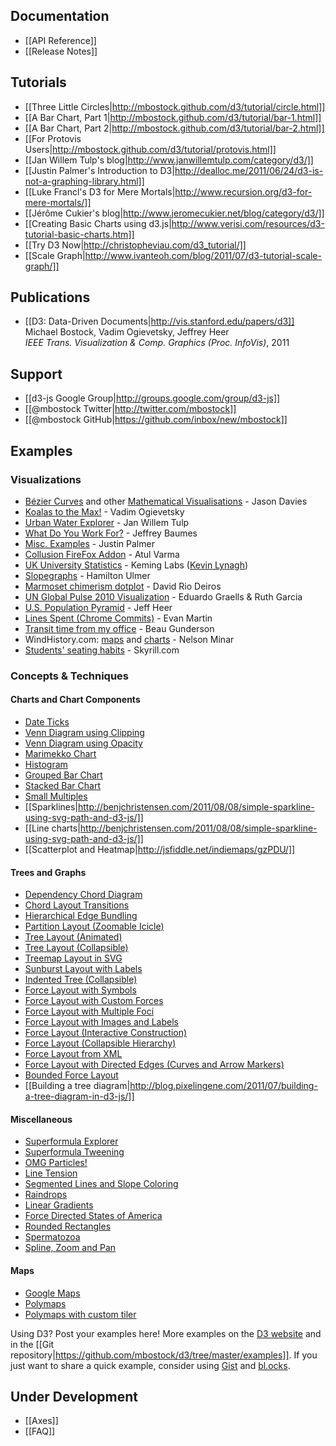 ## Documentation

* [[API Reference]]
* [[Release Notes]]

## Tutorials

* [[Three Little Circles|http://mbostock.github.com/d3/tutorial/circle.html]]
* [[A Bar Chart, Part 1|http://mbostock.github.com/d3/tutorial/bar-1.html]]
* [[A Bar Chart, Part 2|http://mbostock.github.com/d3/tutorial/bar-2.html]]
* [[For Protovis Users|http://mbostock.github.com/d3/tutorial/protovis.html]]
* [[Jan Willem Tulp's blog|http://www.janwillemtulp.com/category/d3/]]
* [[Justin Palmer's Introduction to D3|http://dealloc.me/2011/06/24/d3-is-not-a-graphing-library.html]]
* [[Luke Francl's D3 for Mere Mortals|http://www.recursion.org/d3-for-mere-mortals/]]
* [[Jérôme Cukier's blog|http://www.jeromecukier.net/blog/category/d3/]]
* [[Creating Basic Charts using d3.js|http://www.verisi.com/resources/d3-tutorial-basic-charts.htm]]
* [[Try D3 Now|http://christopheviau.com/d3_tutorial/]]
* [[Scale Graph|http://www.ivanteoh.com/blog/2011/07/d3-tutorial-scale-graph/]]

## Publications

* [[D3: Data-Driven Documents|http://vis.stanford.edu/papers/d3]]<br>Michael Bostock, Vadim Ogievetsky, Jeffrey Heer<br>*IEEE Trans. Visualization & Comp. Graphics (Proc. InfoVis)*, 2011

## Support

* [[d3-js Google Group|http://groups.google.com/group/d3-js]]
* [[@mbostock Twitter|http://twitter.com/mbostock]]
* [[@mbostock GitHub|https://github.com/inbox/new/mbostock]]

## Examples

### Visualizations

* [Bézier Curves](http://www.jasondavies.com/animated-bezier/) and other [Mathematical Visualisations](http://www.jasondavies.com/toys/) - Jason Davies
* [Koalas to the Max!](http://www.koalastothemax.com/) - Vadim Ogievetsky
* [Urban Water Explorer](http://www.visualizing.org/visualizations/urban-water-explorer/) - Jan Willem Tulp
* [What Do You Work For?](http://www.datavizchallenge.org/viz/73) - Jeffrey Baumes
* [Misc. Examples](http://labratrevenge.com/experiments) - Justin Palmer
* [Collusion FireFox Addon](http://collusion.toolness.org/) - Atul Varma
* [UK University Statistics](http://keminglabs.com/ukuni/) - Keming Labs ([Kevin Lynagh](http://github.com/lynaghk))
* [Slopegraphs](http://skedasis.com/d3/slopegraph/) - Hamilton Ulmer
* [Marmoset chimerism dotplot](http://goo.gl/UEaFW) - David Rio Deiros
* [UN Global Pulse 2010 Visualization](http://www.visualizing.org/visualizations/un-global-pulse-visualization) - Eduardo Graells & Ruth Garcia
* [U.S. Population Pyramid](http://vis.stanford.edu/jheer/d3/pyramid/shift.html) - Jeff Heer
* [Lines Spent (Chrome Commits)](http://neugierig.org/software/datavis/lines-spent/) - Evan Martin
* [Transit time from my office](http://beaugunderson.com/d3/routes/google.html) - Beau Gunderson
* WindHistory.com: [maps](http://windhistory.com/map.html#9.00/37.8931/-121.7366) and [charts](http://windhistory.com/station.html?KSAF) - Nelson Minar
* [Students' seating habits](http://www.skyrill.com/seatinghabits/) - Skyrill.com

### Concepts & Techniques

#### Charts and Chart Components

* [Date Ticks](http://bl.ocks.org/1071269)
* [Venn Diagram using Clipping](http://bl.ocks.org/1067636)
* [Venn Diagram using Opacity](http://bl.ocks.org/1067616)
* [Marimekko Chart](http://bl.ocks.org/1005090)
* [Histogram](http://bl.ocks.org/993912)
* [Grouped Bar Chart](http://bl.ocks.org/882152)
* [Stacked Bar Chart](http://bl.ocks.org/1134768)
* [Small Multiples](http://bl.ocks.org/1157787)
* [[Sparklines|http://benjchristensen.com/2011/08/08/simple-sparkline-using-svg-path-and-d3-js/]]
* [[Line charts|http://benjchristensen.com/2011/08/08/simple-sparkline-using-svg-path-and-d3-js/]]
* [[Scatterplot and Heatmap|http://jsfiddle.net/indiemaps/gzPDU/]]


#### Trees and Graphs

* [Dependency Chord Diagram](http://bl.ocks.org/1046712)
* [Chord Layout Transitions](http://fleetinbeing.net/d3e/chord.html)
* [Hierarchical Edge Bundling](http://bl.ocks.org/1044242)
* [Partition Layout (Zoomable Icicle)](http://bl.ocks.org/1005873)
* [Tree Layout (Animated)](http://bl.ocks.org/999346)
* [Tree Layout (Collapsible)](http://bl.ocks.org/1061834)
* [Treemap Layout in SVG](http://bl.ocks.org/972398)
* [Sunburst Layout with Labels](http://bl.ocks.org/910126)
* [Indented Tree (Collapsible)](http://bl.ocks.org/1093025)
* [Force Layout with Symbols](http://bl.ocks.org/1062383)
* [Force Layout with Custom Forces](http://bl.ocks.org/1021841)
* [Force Layout with Multiple Foci](http://bl.ocks.org/1021953)
* [Force Layout with Images and Labels](http://bl.ocks.org/950642)
* [Force Layout (Interactive Construction)](http://bl.ocks.org/929623)
* [Force Layout (Collapsible Hierarchy)](http://bl.ocks.org/1062288)
* [Force Layout from XML](http://bl.ocks.org/1080941)
* [Force Layout with Directed Edges (Curves and Arrow Markers)](http://bl.ocks.org/1153292)
* [Bounded Force Layout](http://bl.ocks.org/1129492) 
* [[Building a tree diagram|http://blog.pixelingene.com/2011/07/building-a-tree-diagram-in-d3-js/]] 



#### Miscellaneous

* [Superformula Explorer](http://bl.ocks.org/1021103)
* [Superformula Tweening](http://bl.ocks.org/1020902)
* [OMG Particles!](http://bl.ocks.org/1062544)
* [Line Tension](http://bl.ocks.org/1016220)
* [Segmented Lines and Slope Coloring](http://bl.ocks.org/1117287)
* [Raindrops](http://bl.ocks.org/849853)
* [Linear Gradients](http://bl.ocks.org/1086421)
* [Force Directed States of America](http://bl.ocks.org/1073373)
* [Rounded Rectangles](http://bl.ocks.org/1123639)
* [Spermatozoa](http://bl.ocks.org/1136236)
* [Spline, Zoom and Pan](http://bl.ocks.org/1182434)

#### Maps

* [Google Maps](http://bl.ocks.org/899711)
* [Polymaps](http://bl.ocks.org/899670)
* [Polymaps with custom tiler](http://bl.ocks.org/900050)

Using D3? Post your examples here! More examples on the [D3 website](http://mbostock.github.com/d3/ex/) and in the [[Git repository|https://github.com/mbostock/d3/tree/master/examples]]. If you just want to share a quick example, consider using [Gist](http://gist.github.com) and [bl.ocks](http://bl.ocks.org).

## Under Development

* [[Axes]]
* [[FAQ]]